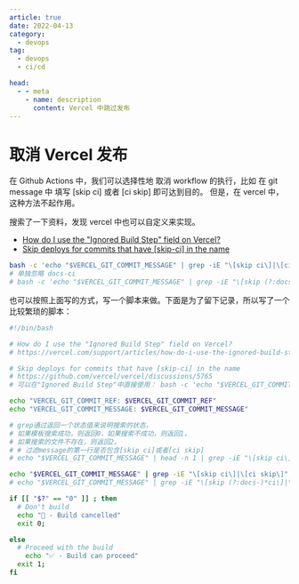 ```yaml
---
article: true
date: 2022-04-13
category:
  - devops
tag:
  - devops
  - ci/cd

head:
  - - meta
    - name: description
      content: Vercel 中跳过发布
---
```


# 取消 Vercel 发布

在 Github Actions 中，我们可以选择性地 取消 workflow 的执行，比如 在 git message 中 填写 [skip ci] 或者 [ci skip] 即可达到目的。
但是，在 vercel 中，这种方法不起作用。

搜索了一下资料，发现 vercel 中也可以自定义来实现。

- [How do I use the "Ignored Build Step" field on Vercel?](https://vercel.com/support/articles/how-do-i-use-the-ignored-build-step-field-on-vercel)
- [Skip deploys for commits that have [skip-ci] in the name](https://github.com/vercel/vercel/discussions/5765)

```bash
bash -c 'echo "$VERCEL_GIT_COMMIT_MESSAGE" | grep -iE "\[skip ci\]|\[ci skip\]"'
# 单独忽略 docs-ci
# bash -c 'echo "$VERCEL_GIT_COMMIT_MESSAGE" | grep -iE "\[skip (?:docs-)*ci\]|\[(?:docs-)*ci skip\]"'
```

<!-- more -->

也可以按照上面写的方式，写一个脚本来做。下面是为了留下记录，所以写了一个比较繁琐的脚本：

```bash
#!/bin/bash

# How do I use the "Ignored Build Step" field on Vercel?
# https://vercel.com/support/articles/how-do-i-use-the-ignored-build-step-field-on-vercel

# Skip deploys for commits that have [skip-ci] in the name
# https://github.com/vercel/vercel/discussions/5765
# 可以在"Ignored Build Step"中直接使用： bash -c 'echo "$VERCEL_GIT_COMMIT_MESSAGE" | grep -iE "\[skip ci\]|\[ci skip\]"'

echo "VERCEL_GIT_COMMIT_REF: $VERCEL_GIT_COMMIT_REF"
echo "VERCEL_GIT_COMMIT_MESSAGE: $VERCEL_GIT_COMMIT_MESSAGE"

# grep通过返回一个状态值来说明搜索的状态，
# 如果模板搜索成功，则返回0，如果搜索不成功，则返回1，
# 如果搜索的文件不存在，则返回2。
# # 过滤message的第一行是否包含[skip ci]或者[ci skip]
# echo "$VERCEL_GIT_COMMIT_MESSAGE" | head -n 1 | grep -iE "\[skip ci\]|\[ci skip\]"

echo "$VERCEL_GIT_COMMIT_MESSAGE" | grep -iE "\[skip ci\]|\[ci skip\]"
# echo "$VERCEL_GIT_COMMIT_MESSAGE" | grep -iE "\[skip (?:docs-)*ci\]|\[(?:docs-)*ci skip\]"

if [[ "$?" == "0" ]] ; then
  # Don't build
  echo "🛑 - Build cancelled"
  exit 0;

else
  # Proceed with the build
    echo "✅ - Build can proceed"
  exit 1;
fi

```
